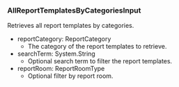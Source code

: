 ### AllReportTemplatesByCategoriesInput
Retrieves all report templates by categories.

- reportCategory: ReportCategory
  - The category of the report templates to retrieve.
- searchTerm: System.String
  - Optional search term to filter the report templates.
- reportRoom: ReportRoomType
  - Optional filter by report room.
